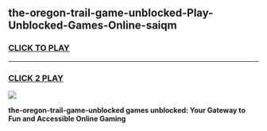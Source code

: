 
## the-oregon-trail-game-unblocked-Play-Unblocked-Games-Online-saiqm
<h3>
<a href="https://premium76.site?title=the-oregon-trail-game-unblocked&ref=24A">CLICK TO PLAY</a></h3>
<hr>

<h3>
<a href="https://premium76.site?title=the-oregon-trail-game-unblocked&ref=24A">CLICK 2 PLAY</a>
  
</h3>

<a href="https://premium76.site?title=the-oregon-trail-game-unblocked&ref=24A"><img src="https://clearcache.store/games.png"></a>


**the-oregon-trail-game-unblocked games unblocked: Your Gateway to Fun and Accessible Online Gaming**
